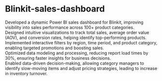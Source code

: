 # Blinkit-sales-dashboard
Developed a dynamic Power BI sales dashboard for Blinkit, improving visibility into sales performance across 100+ product categories.<br>
Designed intuitive visualizations to track total sales, average order value (AOV), and conversion rates, helping identify top-performing products. <br>
Implemented interactive filters by region, time period, and product category, enabling targeted promotions and boosting sales. <br>
Optimized data modeling and processing, reducing report load times by 30%, ensuring faster insights for business decisions. <br>
Enabled data-driven decision-making, allowing category managers to identify slow-moving items and adjust pricing strategies, leading to increase in inventory turnover. <br>
